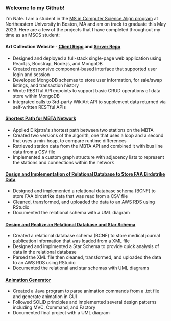 ### Welcome to my Github!
I'm Nate. I am a student in the [MS in Computer Science Align program](https://www.khoury.northeastern.edu/programs/align-masters-of-science-in-computer-science/) at Northeastern University in Boston, MA and am on track to graduate this May 2023. Here are a few of the projects that I have completed throughout my time as an MSCS student:

#### Art Collection Website - [Client Repo](https://github.com/nziegler87/CS5610-Art-Collector-Website) and [Server Repo](https://github.com/nziegler87/CS5610-Art-Collector-Website-Server)
- Designed and deployed a full-stack single-page web application using React.js, Boostrap, Node.js, and MongoDB
- Created responsive component-based interface that supported user login and session
- Developed MongoDB schemas to store user information, for sale/swap listings, and transaction history 
- Wrote RESTful API enpoints to support basic CRUD operations of data store within MongoDB
- Integrated calls to 3rd-party WikiArt API to supplement data returned via self-written RESTful APIs

#### [Shortest Path for MBTA Network](https://github.com/tolliverdani/CS5800-Shortest-Path-on-the-MBTA)
- Applied Dikjstra's shortest path between two stations on the MBTA
- Created two versions of the algorith, one that uses a loop and a second that uses a min-heap, to compare runtime differences
- Retrieved station data from the MBTA API and combined it with bus line data from a CSV file
- Implemented a custom graph structure with adjacency lists to represent the stations and connections within the network

#### [Design and Implementation of Relational Database to Store FAA Birdstrike Data](https://github.com/nziegler87/CS5200-Design-Implement-Relational-Database)
- Designed and implemented a relational database schema (BCNF) to store FAA birdstrike data that was read from a CSV file
- Cleaned, transformed, and uploaded the data to an AWS RDS using RStudio
- Documented the relational schema with a UML diagram

#### [Design and Realize an Relational Database and Star Schema](https://github.com/nziegler87/CS5200-Realize-Relational-Database-and-Star-Schema)
- Created a relational database schema (BCNF) to store medical journal publication information that was loaded from a XML file
- Designed and implmented a Star Schema to provide quick analysis of data in the relational database
- Parsed the XML file then cleaned, transformed, and uploaded the data to an AWS RDS using RStudio
- Documented the relational and star schemas with UML diagrams

#### [Animation Generator](https://github.com/nziegler87/OOD-Final-Project)
- Created a Java program to parse animation commands from a .txt file and generate animation in GUI
- Followed SOLID principles and implemented several design patterns including MVC, Command, and Factory
- Documented final project with a UML diagram
